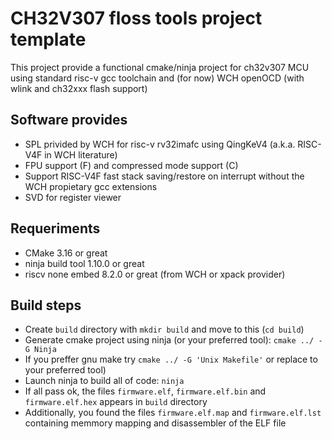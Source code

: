 # CH32V307 floss tools project template

This project provide a functional cmake/ninja project for
ch32v307 MCU using standard risc-v gcc toolchain and (for
now) WCH openOCD (with wlink and ch32xxx flash support)

## Software provides

- SPL privided by WCH for risc-v rv32imafc using QingKeV4 (a.k.a. RISC-V4F in WCH literature)
- FPU support (F) and compressed mode support (C)
- Support RISC-V4F fast stack saving/restore on interrupt without the WCH propietary gcc extensions
- SVD for register viewer

## Requeriments

 - CMake 3.16 or great
 - ninja build tool 1.10.0 or great
 - riscv none embed 8.2.0 or great (from WCH or xpack provider)

## Build steps

 - Create `build` directory with `mkdir build` and move to this (`cd build`)
 - Generate cmake project using ninja (or your preferred tool): `cmake ../ -G Ninja`
 - If you preffer gnu make try `cmake ../ -G 'Unix Makefile'` or replace to your preferred tool)
 - Launch ninja to build all of code: `ninja`
 - If all pass ok, the files `firmware.elf`, `firmware.elf.bin` and `firmware.elf.hex` appears in `build` directory
 - Additionally, you found the files `firmware.elf.map` and `firmware.elf.lst` containing memmory mapping and disassembler of the ELF file
